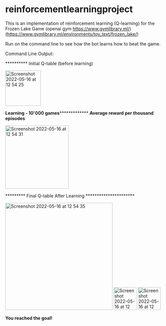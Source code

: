# reinforcementlearningproject

This is an implementation of reinforcement learning (Q-learning) for the Frozen Lake Game 
(openai gym https://www.gymlibrary.ml/)(https://www.gymlibrary.ml/environments/toy_text/frozen_lake/)

Run on the command line to see how the bot learns how to beat the game.

Command Line Output:

********** Initial Q-table (before learning)

<img width="112" alt="Screenshot 2022-05-16 at 12 54 25" src="https://user-images.githubusercontent.com/13466968/168577809-ade62e1f-ddd1-4c2d-b1df-4f98dce23e53.png">


********Learning - 10'000 games*********************
********Average reward per thousand episodes********

<img width="200" alt="Screenshot 2022-05-16 at 12 54 31" src="https://user-images.githubusercontent.com/13466968/168577832-7dc1d386-c23d-4bb5-a48e-4bf2796fa487.png">

********* Final Q-table After Learning **********************

<img width="339" alt="Screenshot 2022-05-16 at 12 54 35" src="https://user-images.githubusercontent.com/13466968/168577858-12d55a06-5b61-41ea-a273-3addf09b4b4f.png">

 <img width="72" alt="Screenshot 2022-05-16 at 12 52 52" src="https://user-images.githubusercontent.com/13466968/168577561-1e8973ca-7c38-44fb-8974-425e39202d99.png">
 
<img width="72" alt="Screenshot 2022-05-16 at 12 53 08" src="https://user-images.githubusercontent.com/13466968/168577575-c79f298b-9b67-48bc-bf9f-6f69b379610e.png">

****You reached the goal!****
